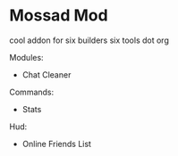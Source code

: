 # Mossad Mod

cool addon for six builders six tools dot org

Modules:
- Chat Cleaner

Commands:
- Stats

Hud:
- Online Friends List
